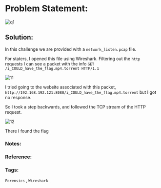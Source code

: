 # Problem Statement:
![q1](https://user-images.githubusercontent.com/53595853/135741811-50fa9e98-971d-4af1-b664-a18ff2099bf3.png)

## Solution:

In this challenge we are provided with a `network_listen.pcap` file.

For staters, I opened this file using Wireshark.
Filtering out the `http` requests I can see a packet with the info `GET /i_COULD_have_the_flag.mp4.torrent HTTP/1.1`

![11](https://user-images.githubusercontent.com/53595853/135742201-a8bc731d-ecee-4ccc-9738-fae3f235dede.png)

I tried going to the website associated with this packet, `http://192.168.192.121:8080/i_COULD_have_the_flag.mp4.torrent` but I got no response.

So I took a step backwards, and followed the TCP stream of the HTTP request.

![12](https://user-images.githubusercontent.com/53595853/135742336-6ab429da-28cc-4597-94bc-d8ad673f68e8.png)

There I found the flag

### Notes:

### Reference:
### Tags:
`Forensics` , `Wireshark` 